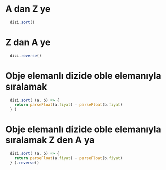 # A dan Z ye 
```js
  dizi.sort()
```

# Z dan A ye 
```js
  dizi.reverse()
```

# Obje elemanlı dizide oble elemanıyla sıralamak
```js
  dizi.sort( (a, b) => {
    return parseFloat(a.fiyat) - parseFloat(b.fiyat)
  } )
```
# Obje elemanlı dizide oble elemanıyla sıralamak Z den A ya
```js
  dizi.sort( (a, b) => {
    return parseFloat(a.fiyat) - parseFloat(b.fiyat)
  } ).reverse()
```